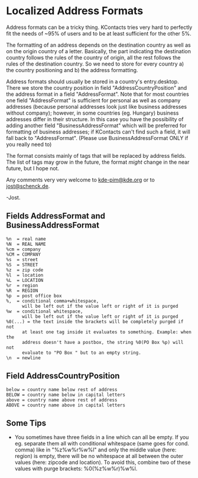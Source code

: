 # Localized Address Formats

Address formats can be a tricky thing. KContacts tries very hard to perfectly fit
the needs of ~95% of users and to be at least sufficient for the other 5%.

The formatting of an address depends on the destination country as well as on
the origin country of a letter. Basically, the part indicating the destination
country follows the rules of the country of origin, all the rest follows the
rules of the destination country. So we need to store for every country a) the
country positioning and b) the address formatting.

Address formats should usually be stored in a country's entry.desktop. There we
store the country position in field "AddressCountryPosition" and the address
format in a field "AddressFormat". Note that for most countries one field
"AddressFormat" is sufficient for personal as well as company addresses
(because personal addresses look just like business addresses without company);
however, in some countries (eg. Hungary) business addresses differ in their
structure. In this case you have the possibility of adding another field
"BusinessAddressFormat" which will be preferred for formatting of business
addresses; if KContacts can't find such a field, it will fall back to
"AddressFormat". (Please use BusinessAddressFormat ONLY if you really need to)

The format consists mainly of tags that will be replaced by address fields.
The list of tags may grow in the future, the format *might* change in the near
future, but I hope not.

Any comments very very welcome to kde-pim@kde.org or to jost@schenck.de.

-Jost.

## Fields AddressFormat and BusinessAddressFormat

```
%n  = real name
%N  = REAL NAME
%cm = company
%CM = COMPANY
%s  = street
%S  = STREET
%z  = zip code
%l  = location
%L  = LOCATION
%r  = region
%R  = REGION
%p  = post office box
%,  = conditional comma+whitespace, 
      will be left out if the value left or right of it is purged
%w  = conditional whitespace,
      will be left out if the value left or right of it is purged
%0(...) = the text inside the brackets will be completely purged if not
      at least one tag inside it evaluates to something. Example: when the
      address doesn't have a postbox, the string %0(PO Box %p) will not 
      evaluate to "PO Box " but to an empty string.
\n  = newline
```

## Field AddressCountryPosition
```
below = country name below rest of address
BELOW = country name below in capital letters
above = country name above rest of address
ABOVE = country name above in capital letters
```

## Some Tips

- You sometimes have three fields in a line which can all be empty. If you eg.
separate them all with conditional whitespace (same goes for cond. comma) like
in "%z%w%r%w%l" and only the middle value (here: region) is empty, there will
be no whitespace at all between the outer values (here: zipcode and location).
To avoid this, combine two of these values with purge brackets: %0(%z%w%r)%w%l. 
